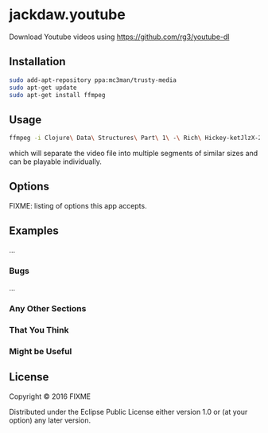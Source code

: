 # jackdaw.youtube

Download Youtube videos using https://github.com/rg3/youtube-dl

## Installation

```bash
sudo add-apt-repository ppa:mc3man/trusty-media
sudo apt-get update
sudo apt-get install ffmpeg
```

## Usage

```bash
ffmpeg -i Clojure\ Data\ Structures\ Part\ 1\ -\ Rich\ Hickey-ketJlzX-254.mkv -c copy -map 0 -segment_time 32 -f segment clojure_data_part1_%03d.mkv
```

which will separate the video file into multiple segments of similar sizes and can be playable individually.


## Options

FIXME: listing of options this app accepts.

## Examples

...

### Bugs

...

### Any Other Sections
### That You Think
### Might be Useful

## License

Copyright © 2016 FIXME

Distributed under the Eclipse Public License either version 1.0 or (at
your option) any later version.
